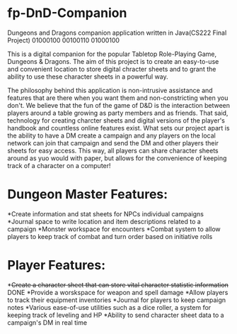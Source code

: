 # fp-DnD-Companion
Dungeons and Dragons companion application written in Java(CS222 Final Project) 01000100 00100110 01000100

This is a digital companion for the popular Tabletop Role-Playing Game, Dungeons & Dragons. The aim of this project is to create an easy-to-use and convenient location to store digital chracter sheets and to grant the ability to use these character sheets in a powerful way.

The philosophy behind this application is non-intrusive assistance and features that are there when you want them and non-constricting when you don't. We believe that the fun of the game of D&D is the interaction between players around a table growing as party members and as friends. That said, technology for creating charcter sheets and digital versions of the player's handbook and countless online features exist. What sets our project apart is the ability to have a DM create a campaign and any players on the local network can join that campaign and send the DM and other players their sheets for easy access. This way, all players can share character sheets around as yuo would with paper, but allows for the convenience of keeping track of a character on a computer!

# Dungeon Master Features:
  *Create information and stat sheets for NPCs individual campaigns
  *Journal space to write location and item descriptions related to a campaign
  *Monster workspace for encounters
  *Combat system to allow players to keep track of combat and turn order based on initiative rolls

# Player  Features:
  *~~Create a character sheet that can store vital character statistic information~~ DONE
  *Provide a worskspace for weapon and spell damage
  *Allow players to track their equipment inventories
  *Journal for players to keep campaign notes
  *Various ease-of-use utilities such as a dice roller, a system for keeping track of leveling and HP
  *Ability to send character sheet data to a campaign's DM in real time 
